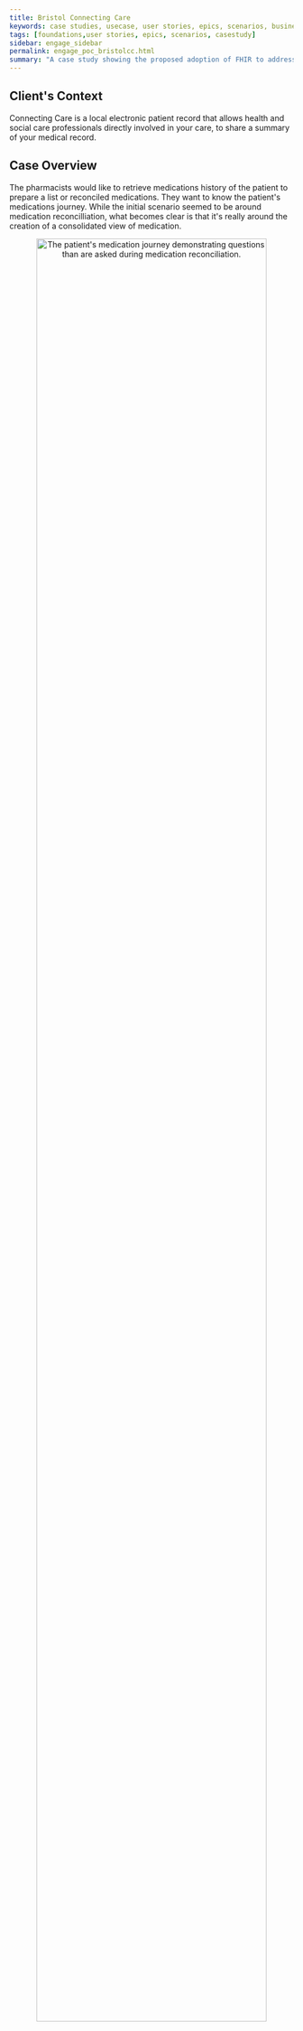 ```yaml
---
title: Bristol Connecting Care
keywords: case studies, usecase, user stories, epics, scenarios, business analaysis, technical architecture, context
tags: [foundations,user stories, epics, scenarios, casestudy]
sidebar: engage_sidebar
permalink: engage_poc_bristolcc.html
summary: "A case study showing the proposed adoption of FHIR to address needs of Bristol Connecting Care during medication reconcilliation. (Currently not implemented)"
---
```

<!--
{% include important.html content="Please write up your own Case Studies of Care Connect Profiles you have used in the wild. If possible please use the Care Connect Engagement Approach" %}
INTEROPen is working with health care providers and system vendors to prove the profiles defined within Care Connect. Please get in touch with INTEROPen to become help improve the community and fulfill the potential of Care Connect.
-->
## Client's Context ##

Connecting Care is a local electronic patient record that allows health and social care professionals directly involved in your care, to share a summary of your medical record.

## Case Overview ##

The pharmacists would like to retrieve medications history of the patient to prepare a list or reconciled medications. They want to know the patient's medications journey. While the initial scenario seemed to be around medication reconcilliation, what becomes clear is that it's really around the creation of a consolidated view of medication.

<p style="text-align:center;"><img src="images/engage/casestudies/bristolcc/BristolCC_POC_Case_Overview.svg" alt="The patient's medication journey demonstrating questions than are asked during medication reconciliation." style="width:90%"></p>

## Problem Statement ##

The Pharmacist does not have a consolidated view of a patient's medications because the information is distributed across a number of systems.

## Business Process ##

<p style="text-align:center;"><img src="images/engage/casestudies/bristolcc/BristolPharmacistsHighLevel.png" alt="High level business process diagram showing the requirement to display medication from either a specific system or all systems." style="width:90%"></p>

## Use Case Diagram ##

<p style="text-align:center;"><img src="images/engage/casestudies/bristolcc/BristolUseCaseDiagram.png" alt="Use Case Diagram showing the Pharamacists use cases being explored." style="width:90%"></p>

## User Stories ##

While the scope is initially demonstrated in the use case diagram, it is possible to refine the scope further within user stories that originate from conversations with the user. For example, from the perspective of the current Care Connect specification, security is outside of the scope of profile definition and further discussions would be required within the trust to clarify where responsibility lies.

<table style="width:100%;max-width:100%"><tr><th style="min-width:10em;">Feature</th><th>User Story</th></tr>
<tr><td colspan="2">In Scope</td></tr>
<tr><td style="vertical-align: middle;">Medication List (View)</td><td>As a Pharmacist (Hospital Services) I want to retreive a patient's prescriptions using their NHS Number so that I can find prescribed medications for a patient when I know the 'Traced' and 'Verfied' NHS Number.</td></tr>
<tr><td style="vertical-align: middle;">Medication List (View)</td><td>As a Pharmacist (Hospital Services) I want to retreive a patient's prescriptions using a local system number (e.g an MRN) so that I can find medications for a patient when I don't know the traced and verified NHS Number.</td></tr>
<tr><td style="vertical-align: middle;">Medication List (View)</td><td>As a Pharmacist (Hospital Services) I want to view a combined list of the patient's prescriptions recorded across all care settings so that I can see all of a patient's prescriptions in one place to facilitate a quick overview of the patient's medication history or to facilitate meds reconsiliation.</td></tr>
<tr><td style="vertical-align: middle;">Medication List (View)</td><td>As a Pharmacist (Hospital Services) I want to retrieve all prescriptions from all available systems for a specific patient so I can build a complete list of reconciled medications for the patient.</td></tr>
<tr><td style="vertical-align: middle;">Medication List (View)</td><td>As a Pharmacist (Hospital Services) I want retrieve all of a patient's prescriptions from a specific system so I can find out which medications an organisation has prescribed to the patient.</td></tr>
<tr><td style="vertical-align: middle;">Medication List (View)</td><td>As a Pharmacist (Hospital Services) I want to know on which system a medication was prescribed so that I can make informed judgements about the reason the medication was originally prescribed.</td></tr>
<tr><td colspan="2">Out of Scope <i>(Behaviour that is not addressed within the API directly.)</i></td></tr>
<tr><td style="vertical-align: middle;">Medication List (View)</td><td>As a Pharmacist (Hospital Services) I want the patient's record displayed to indicate the trace status of an NHS Number used to lookup data so I can be confident that the system has retrieved data for the correct patient.</td></tr>
<tr><td style="vertical-align: middle;">Medication List (View)</td><td>As a Pharmacist (Hospital Services) I want to know if medications were not available from a specific source so I can know that there may be gaps in the data I have.</td></tr>
<tr><td style="vertical-align: middle;">Role Based Access Control (RBAC)</td><td>As a Information Governance Officer (Hospital Services) I want the interface to only return data to an authenticated user so I can be sure that only known users are accessing the data.</td></tr>
</table>

## Dataset ##

<table style="width:100%;max-width:100%">
<tr><td style="width:50%">Drug name (generic)</td><td>Issue date</td></tr>
<tr><td>Drug name (Brand) if applicable</td><td>Number of issues</td></tr>
<tr><td>Product form</td><td>Number of authorised issues</td></tr>
<tr><td>Product strength</td><td>Source system identity</td></tr>
<tr><td>Prescribed dose</td><td>History of courses for same ingredient</td></tr>
<tr><td>Prescribed frequency</td><td>Issue type (acute, repeat, repeat dispensing or automatic)</td></tr>
<tr><td>Prescription data</td><td>Issue notes</td></tr>
<tr><td>Additional instructions</td><td>Prescription delivery method</td></tr>
<tr><td>Status of medication</td><td>Date of first issue</td></tr>
<tr><td>Cancellation reason</td><td>Date of last issue</td></tr>
<tr><td>Person recorded</td><td>Issue quantity</td></tr>
<tr><td>Role of person</td><td>Issue status (either a date of issue or 'Not yet issued')</td></tr>
<tr><td>Date authorised until</td><td></td></tr>
</table>

## FHIR Resources ##

<div style="display:flex;flex-wrap:wrap;">
<div style="flex:3;min-width:30em;"><p style="text-align:center;"><img src="images/engage/casestudies/bristolcc/FHIRResourcesUpdated.png" alt="Diagram showing that the resources MedicationOrder, MedicationStatement, Patient and Practitioner have been identified as necessary profiles to support a solution for Bristol Connecting Care." style="width:90%"></p></div>
<div style="flex:1;min-width:20em;max-width:25em;border-style:solid;border-width:thin;border-color:#005eb8;border-radius:5px;padding:1em;margin-left:auto;margin-right:0px">
<p style="text-align:center;"><img src="images/engage/casestudies/bristolcc/FHIRResourcesOriginal.png" alt="Diagram showing the first proposal which didn't include the use of MedicationOrder" style="width:90%"></p>
<p><small><i>The first approach considered didn't include the MedicalStatement resource but simply proposed the use of MedicalOrder. Following clinical review it was highlighted that this would assume that all medications are prescribed which is not the case. Therefore, this was extended to include both MedicationStatement and MedicationOrder.</i></small></p>
</div>
</div>

## Profiles ##

<p style="text-align:center;"><img src="images/engage/casestudies/bristolcc/ERD.png" alt="Entity Relationship Diagram showing the applied profiles." style="width:90%"></p>

## API Signatures ##

FHIR Relative Request for getting medications from <em>all systems</em> using NHS Number.
~~~
GET /MedicationOrder?patient.identifier=http://fhir.nhs.net/Id/nhs-number|9876543210&datewritten=gt2013-03-14&_revinclude=*
~~~

FHIR Relative Request for getting medications from a <em>specific system</em> using NHS Number.
~~~
GET /Dstu2/MedicationOrder?patient.identifier=http://fhir.nhs.net/Id/nhs-number|9876543210&identifier=https://theccg.systemsupplier.co.uk/MedicationOrder
~~~

FHIR Relative Request for getting medications from all systems <em>using a local system patient ID</em>.
~~~
GET /MedicationOrder?patient.identifier=http://fhir.nhs.net/Id/System-number|9876543210&datewritten=gt2013-03-14&_revinclude=*
~~~

{% include custom/contribute.html content="Get in touch with careconnect@interopen.org to help with Case Studies of Care Connect Profiles"%}

## Search Query Parameters ##

<table style="width:100%;max-width:100%"> 
<tr><th>Name</th><th>Type</th><th>Description</th><th>Conformance</th><th>Path</th></tr>
<tr><td>effective-date</td><td>date</td><td>Date when patient was taking (or not taking) the medication</td><td>SHOULD</td><td>MedicationStatement.effective[x]</td></tr>
<tr><td>patient</td><td>reference</td><td>The identity of a patient to list statements for</td><td>SHALL</td><td>MedicationStatement.patient (Patient)</td></tr>
<tr><td>status</td><td>token</td><td>Return statements that match the given status</td><td>SHOULD</td><td>MedicationStatement.status</td></tr>
<tr><td>code</td><td>token</td><td>Return administrations of this medication code</td><td>MAY</td><td>MedicationStatement.medicationCodeableConcept</td></tr>
<tr><td>identifier</td><td>token</td><td>Return statements with this external identifier</td><td>MAY</td><td>MedicationStatement.identifier</td></tr>
<tr><td>medication</td><td>reference</td><td>Return administrations of this medication reference</td><td>MAY</td><td>MedicationStatement.medicationReference (Medication)</td></tr>
<tr><td>source</td><td>reference</td><td>Who the information in the statement came from</td><td>MAY</td><td>MedicationStatement.informationSource (Patient, Practitioner, RelatedPerson))</td></tr>
<tr><td>status</td><td>token</td><td>Return statements that match the given status</td><td>MAY</td><td>MedicationStatement.status</td></tr>
</table>
